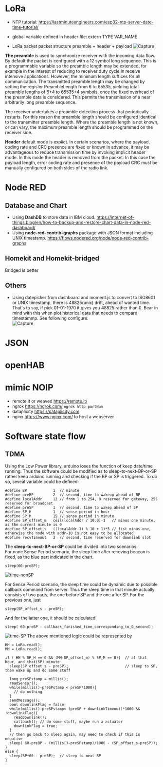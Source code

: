 # LoRa
* NTP tutorial: https://lastminuteengineers.com/esp32-ntp-server-date-time-tutorial/

* global variable defined in header file: extern TYPE VAR_NAME

* LoRa packet packet structure
preamble + header + payload
![Capture](https://user-images.githubusercontent.com/33332225/54922682-f3cad600-4f08-11e9-898f-91cd734f4e9b.PNG)

**The preamble** is used to synchronize receiver with the incoming data flow. By default the packet is configured with a 12 symbol long sequence. This is a programmable variable so the preamble length may be extended, for example in the interest of reducing to receiver duty cycle in receive intensive applications. However, the minimum length suffices for all communication. The transmitted preamble length may be changed by setting the register PreambleLength from 6 to 65535, yielding total preamble lengths of 6+4 to 65535+4 symbols, once the fixed overhead of the preamble data is considered. This permits the transmission of a near arbitrarily long preamble sequence.
 
The receiver undertakes a preamble detection process that periodically restarts. For this reason the preamble length should be configured identical to the transmitter preamble length. Where the preamble length is not known, or can vary, the maximum preamble length should be programmed on the receiver side. 

**Header** default mode is explict. In certain scenarios, where the payload, coding rate and CRC presence are fixed or known in advance, it may be advantageous to reduce transmission time by invoking implicit header mode. In this mode the header is removed from the packet. In this case the payload length, error coding rate and presence of the payload CRC must be manually configured on both sides of the radio link. 

# Node RED
## Database and Chart
* Using **DashDB** to store data in IBM cloud. https://internet-of-things.blog/en/how-to-backup-and-restore-chart-data-in-node-red-dashboard/
* Using **node-red-contrib-graphs** package with JSON format including UNIX timestamp. https://flows.nodered.org/node/node-red-contrib-graphs

## Homekit and Homekit-bridged
Bridged is better

## Others
* Using datepicker from dashboard and moment.js to convert to ISO8601 or UNIX timestamp, there is 48825(unix) drift, ahead of wanted time. That's to say, if pick 01-01-1970 it gives you 48825 rather than 0. Bear in mind with this when plot historical data that needs to compare timestammp. See following configure: <br>
![Capture](https://user-images.githubusercontent.com/33332225/55237804-44a53c00-5233-11e9-806e-5f284d71594c.PNG)

# JSON

# openHAB

# mimic NOIP
* remote.it or weaved https://remote.it/
* ngrok https://ngrok.com/ ```ngrok http portNum```
* dataplicity https://dataplicity.com 
* nginx https://www.nginx.com/ to host a webserver

# Software state flow
## TDMA
Using the Low Power library, arduino loses the function of keep date/time running. Thus the software could be modified as to sleep-to-next-BP-or-SP rather keep arduino running and checking if the BP or SP is triggered. To do so, seveal variable could be defined:
~~~
#define BP            1  // minute
#define preBP         2  // second, time to wakeup ahead of BP
#define localAddr     12 // from 1 to 254, 0 reserved for gateway, 255 reserved for broadcast
#define preSP         1  // second, time to wakep ahead of SP
#define SP_H          1  // sense period in hour
#define SP_M          15 // sense period in minute
#define SP_offset_m   ceil(localAddr / 10.0)-1   // minus one minute, as the current minute is 0
#define SP_offset_s   ((localAddr-1) % 10 + 1)*5 // fist minus one, otherwise the node with addr-10 is not easy to be allocated
#define recvTimeout   3  // second, time reserved for downlink slot
~~~
The **sleep-to-next-BP-or-SP** could be divided into two scenarios: <br>
For none Sense Period scenario, the sleep time after receving beacon is fixed, as the blue part indicated in the chart.
~~~
sleep(60-preBP);
~~~
![time-nonSP](https://user-images.githubusercontent.com/33332225/55567034-3193df80-56fd-11e9-8208-57fa47af6528.png)

For Sense Period scenario, the sleep time could be dynamic due to possible callback command from server. Thus the sleep time in that minute actually consists of two parts, the one before SP and the one after SP. For the previous one, just
~~~
sleep(SP_offset_s - preSP);
~~~
And for the latter one, it should be calculated 
~~~
sleep( 60-preBP - callback_finished_time_corresponding_to_0_second);
~~~
![time-SP](https://user-images.githubusercontent.com/33332225/55567030-2ccf2b80-56fd-11e9-8fa5-f7face27a53f.png)
The above mentioned logic could be represented by
~~~
HH = LoRa.read();
MM = LoRa.read();

if ( HH % SP_H == 0 && (MM-SP_offset_m) % SP_M == 0){  // at that hour, and that(SP) minute
  sleep(SP_offset_s - preSP);                          // sleep to SP, then wake up and do some stuff
  
  long preSPstamp = millis();
  readSensor();
  while(millis()-preSPstamp < preSP*1000){
    // do nothing
  }
  sendMessage();
  bool downlinkFlag = false;
  while(millis()-preSPstamp< (preSP + downlinkTimeout)*1000 && !downlinkFlag){
    readDownlink();
    callback(); // do some stuff, maybe run a actuator
    downlinkFlag = true;
  }
  // then go back to sleep again, may need to check if this is negative
  sleep( 60-preBP - (millis()-preSPstamp)/1000 - (SP_offset_s-preSP)); 
}
else {
  sleep(BP*60 - preBP);  // sleep to next BP
}
~~~
